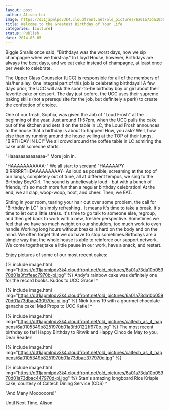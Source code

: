 ```yaml
---
layout: post
author: Alison Lui
image: https://d31japmlpdv3k4.cloudfront.net/old_pictures/6a01a73da10b05970d01a73dbac493970d-pi.jpg
title: Welcome to the Greatest Birthday of Your Life 
categories: [culture]
status: Publish
date: 2014-05-05
---
```


Biggie Smalls once said, "Birthdays was the worst days, now we sip champagne when we thirst-ay."
In Lloyd House, however, Birthdays are always the best days, and we eat cake instead of champagne, at least once per week to celebrate.

The Upper Class Counselor (UCC) is responsible for all of the members of his/her alley. One integral part of this job is celebrating birthdays!! A few days prior, the UCC will ask the soon-to-be birthday boy or girl about their favorite cake or dessert. The day just before, the UCC uses their supreme baking skills (not a prerequisite for the job, but definitely a perk) to create the confection of choice.

One of our frosh, Sophia, was given the Job of "Loud Frosh" at the beginning of the year. Just around 11:57pm, when the UCC pulls the cake out of the kitchen and sets it on the table in LC, the Loud Frosh announces to the house that a birthday is about to happen! How, you ask? Well, how else than by running around the house yelling at the TOP of their lungs, "BIRTHDAY IN LC!"
We all crowd around the coffee table in LC admiring the cake until someone starts.

"Haaaaaaaaaaaaaa-"
More join in.

"HAAAAAAAAAAA-"
We all start to scream!
"HAAAAAPY BIRRRRRTHDAAAAAAAAAY-
As loud as possible, screaming at the top of our lungs, completely out of tune, all at different tempos, we sing to the Birthday Boy/Girl. The sound is unbelievably loud - but with a bunch of friends, it's so much more fun than a regular birthday celebration! At the end, we all clap, woop-woop, hoot, and cheer. Then, we EAT.

Sitting in your room, tearing your hair out over some problem, the call for "Birthday in LC" is simply refreshing . It means it's time to take a break. It's time to let out a little stress. It's time to go talk to someone else, regroup, and then get back to work with a new, fresher perspective. Sometimes we feel that we have so much weight on our shoulders, too much work to even handle.Working long hours without breaks is hard on the body and on the mind. We often forget that we do have to stop sometimes.Birthdays are a simple way that the whole house is able to reinforce our support network. We come together,take a little pause in our work, have a snack, and restart.

Enjoy pictures of some of our most recent cakes:

{% include image.html img="https://d31japmlpdv3k4.cloudfront.net/old_pictures/6a01a73da10b05970d01a3fcffeac7970b-pi.jpg" %}
Andy's rainbow cake was definitely one for the record books. Kudos to UCC Grace! ^

{% include image.html img="https://d31japmlpdv3k4.cloudfront.net/old_pictures/6a01a73da10b05970d01a73dbac430970d-pi.jpg" %}
Nick turns 19 with a gourmet chocolate - ganache cake! Mad Props to UCC Katie! ^


{% include image.html img="https://d31japmlpdv3k4.cloudfront.net/old_pictures/caltech_as_it_happens/6a0105349b8251970b01a3fd0122ff970b.jpg" %}
The most recent birthday so far! Happy Birthday to Ritwik and Happy Cinco de May to you, Dear Reader!

{% include image.html img="https://d31japmlpdv3k4.cloudfront.net/old_pictures/caltech_as_it_happens/6a0105349b8251970b01a73dbac377970d.jpg" %}

{% include image.html img="https://d31japmlpdv3k4.cloudfront.net/old_pictures/6a01a73da10b05970d01a73dbac447970d-pi.jpg" %}
Stan's amazing longboard Rice Krispie cake, courtesy of Caltech Dining Service (CDS) ^

"And Many Moooooore!"

Until Next Time,
Alison
